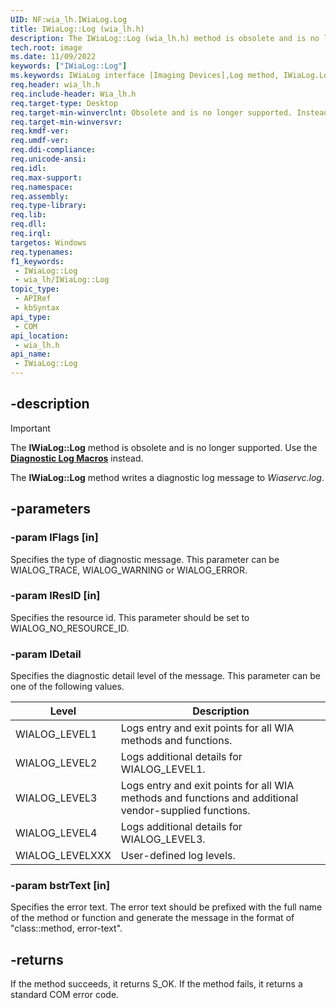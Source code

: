 ```yaml
---
UID: NF:wia_lh.IWiaLog.Log
title: IWiaLog::Log (wia_lh.h)
description: The IWiaLog::Log (wia_lh.h) method is obsolete and is no longer supported. Use the Diagnostic Log Macros instead.
tech.root: image
ms.date: 11/09/2022
keywords: ["IWiaLog::Log"]
ms.keywords: IWiaLog interface [Imaging Devices],Log method, IWiaLog.Log, IWiaLog::Log, IWiaLog_e3605b5e-0494-46a7-85c1-3a0707a74764.xml, Log, Log method [Imaging Devices], Log method [Imaging Devices],IWiaLog interface, image.iwialog_log, wia_lh/IWiaLog::Log
req.header: wia_lh.h
req.include-header: Wia_lh.h
req.target-type: Desktop
req.target-min-winverclnt: Obsolete and is no longer supported. Instead, use the Diagnostic Log Macros.
req.target-min-winversvr: 
req.kmdf-ver: 
req.umdf-ver: 
req.ddi-compliance: 
req.unicode-ansi: 
req.idl: 
req.max-support: 
req.namespace: 
req.assembly: 
req.type-library: 
req.lib: 
req.dll: 
req.irql: 
targetos: Windows
req.typenames: 
f1_keywords:
 - IWiaLog::Log
 - wia_lh/IWiaLog::Log
topic_type:
 - APIRef
 - kbSyntax
api_type:
 - COM
api_location:
 - wia_lh.h
api_name:
 - IWiaLog::Log
---
```


## -description

> [!IMPORTANT]
> The **IWiaLog::Log** method is obsolete and is no longer supported. Use the [**Diagnostic Log Macros**](/windows-hardware/drivers/image/wia-diagnostic-log-macros) instead.

The **IWiaLog::Log** method writes a diagnostic log message to *Wiaservc.log*.

## -parameters

### -param lFlags [in]

Specifies the type of diagnostic message. This parameter can be WIALOG_TRACE, WIALOG_WARNING or WIALOG_ERROR.

### -param lResID [in]

Specifies the resource id. This parameter should be set to WIALOG_NO_RESOURCE_ID.

### -param lDetail

Specifies the diagnostic detail level of the message. This parameter can be one of the following values.

| Level | Description |
|---|---|
| WIALOG_LEVEL1 | Logs entry and exit points for all WIA methods and functions. |
| WIALOG_LEVEL2 | Logs additional details for WIALOG_LEVEL1. |
| WIALOG_LEVEL3 | Logs entry and exit points for all WIA methods and functions and additional vendor-supplied functions. |
| WIALOG_LEVEL4 | Logs additional details for WIALOG_LEVEL3. |
| WIALOG_LEVELXXX | User-defined log levels. |

### -param bstrText [in]

Specifies the error text. The error text should be prefixed with the full name of the method or function and generate the message in the format of "class::method, error-text".

## -returns

If the method succeeds, it returns S_OK.  If the method fails, it returns a standard COM error code.
